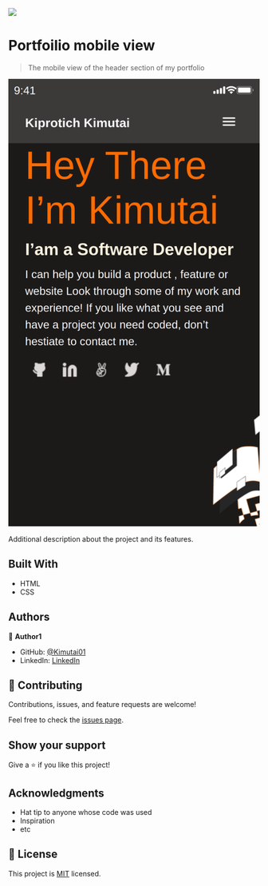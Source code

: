![](https://img.shields.io/badge/Microverse-blueviolet)

# Portfoilio mobile view

> The mobile view of the header section of my portfolio

![screenshot](./mine.png)

Additional description about the project and its features.

## Built With

- HTML
- CSS




## Authors

👤 **Author1**

- GitHub: [@Kimutai01](https://github.com/Kimutai01)
- LinkedIn: [LinkedIn](https://www.linkedin.com/in/kimutai-kiprotich-1b5045216/)


## 🤝 Contributing

Contributions, issues, and feature requests are welcome!

Feel free to check the [issues page](../../issues/).

## Show your support

Give a ⭐️ if you like this project!

## Acknowledgments

- Hat tip to anyone whose code was used
- Inspiration
- etc

## 📝 License

This project is [MIT](./MIT.md) licensed.
